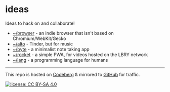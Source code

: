 # ideas

Ideas to hack on and collaborate!

- [~/browser](https://codeberg.org/polarhive/ideas/src/branch/main/browser.md) - an indie browser that isn't based on Chromium/WebKit/Gecko
- [~/alto](https://codeberg.org/polarhive/ideas/src/branch/main/alto.md) - Tinder, but for music
- [~/byte](https://codeberg.org/polarhive/ideas/src/branch/main/byte.md) - a minimalist note taking app
- [~/rocket](https://codeberg.org/polarhive/ideas/src/branch/main/rocket.md) - a simple PWA, for videos hosted on the LBRY network
- [~/lang](https://codeberg.org/polarhive/ideas/src/branch/main/lang.md) - a programming language for humans

---
This repo is hosted on [Codeberg](https://polarhive.ml/ideas) & mirrored to [GitHub](https://polarhive.ml/github) for traffic.

[![license: CC BY-SA 4.0](https://polarhive.ml/assets/badges/cc-by-sa-4.svg)](https://creativecommons.org/licenses/by-sa/4.0/)
